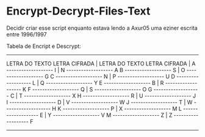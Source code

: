 # Encrypt-Decrypt-Files-Text
Decidir criar esse script enquanto estava lendo a Axur05 uma eziner escrita entre 1996/1997



Tabela de Encript e Descrypt:

------------------------------------------------------------------------

LETRA DO TEXTO        LETRA CIFRADA | LETRA DO TEXTO        LETRA CIFRADA
                                    |
      A ------------------- I       |       N ------------------- A
      B ------------------- S       |       O ------------------- G
      C ------------------- N       |       P ------------------- U
      D ------------------- L       |       Q ------------------- Y
      E ------------------- B       |       R ------------------- K
      F ------------------- Q       |       S ------------------- O 
      G ------------------- C       |       T ------------------- X
      H ------------------- R       |       U ------------------- J
      I ------------------- D       |       V ------------------- W
      J ------------------- T       |       W ------------------- H
      K ------------------- P       |       X ------------------- M
      L ------------------- E       |       Y ------------------- V
      M ------------------- Z       |       Z ------------------- F

-------------------------------------------------------------------------
